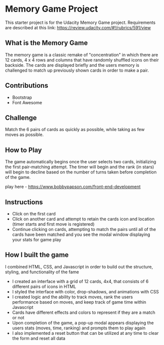 # Memory Game Project
This starter project is for the Udacity Memory Game project. Requirements are described at this link: 
https://review.udacity.com/#!/rubrics/591/view

## What is the Memory Game
The memory game is a classic remake of "concentration" in which there are 12 cards, 4 x 4 rows and columns that have randomly shuffled icons on their backside. The cards are displayed briefly and the users memory is challenged to match up previously shown cards in order to make a pair.

## Contributions
* Bootstrap
* Font Awesome

## Challenge
Match the 6 pairs of cards as quickly as possible, while taking as few moves as possible.

## How to Play
The game automatically begins once the user selects two cards, initializing the first pair-matching attempt. The timer will begin and the rank (in stars) will begin to decline based on the number of turns taken before completion of the game.

play here - https://www.bobbypapson.com/front-end-development

## Instructions
* Click on the first card
* Click on another card and attempt to retain the cards icon and location (timer starts and first move is registered)
* Continue clicking on cards, attempting to match the pairs until all of the cards have been matched and you see the modal window displaying your stats for game play

## How I built the game
I combined HTML, CSS, and Javascript in order to build out the structure, styling, and functionality of the fame
* I created an interface with a grid of 12 cards, 4x4, that consists of 6 different pairs of icons in HTML
* I styled the interface with color, drop-shadows, and animations with CSS
* I created logic and the ability to track moves, rank the users performance based on moves, and keep track of game time within Javascript
* Cards have different effects and colors to represent if they are a match or not
* Upon completion of the game, a pop-up modal appears displaying the users stats (moves, time, ranking) and prompts them to play again
* I also implemented a reset button that can be utilized at any time to clear the form and reset all data
